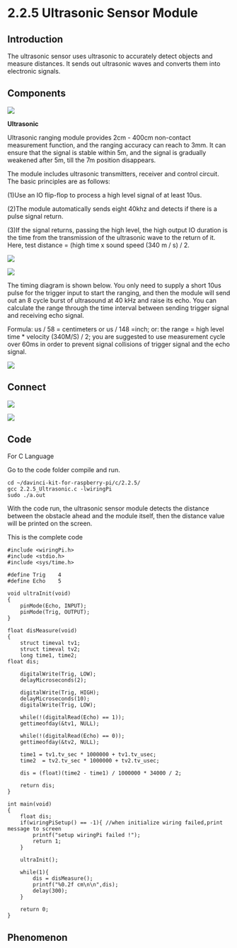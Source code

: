 

# 2.2.5 Ultrasonic Sensor Module

## Introduction

The ultrasonic sensor uses ultrasonic to accurately detect objects and measure distances. It sends out ultrasonic waves and converts them into electronic signals.

## Components

![](./img/list_2.2.5.png)

**Ultrasonic**

Ultrasonic ranging module provides 2cm - 400cm non-contact measurement function, and the ranging accuracy can reach to 3mm. It can ensure that the signal is stable within 5m, and the signal is gradually weakened after 5m, till the 7m position disappears.

The module includes ultrasonic transmitters, receiver and control circuit. The basic principles are as follows:

(1)Use an IO flip-flop to process a high level signal of at least 10us.

(2)The module automatically sends eight 40khz and detects if there is a pulse signal return.

(3)If the signal returns, passing the high level, the high output IO duration is the time from the transmission of the ultrasonic wave to the return of it. Here, test distance = (high time x sound speed (340 m / s) / 2.

![](./img/image217.png)

![](./img/image328.png)

The timing diagram is shown below. You only need to supply a short 10us pulse for the trigger input to start the ranging, and then the module will send out an 8 cycle burst of ultrasound at 40 kHz and raise its echo. You can calculate the range through the time interval between sending trigger signal and receiving echo signal.

Formula: us / 58 = centimeters or us / 148 =inch; or: the range = high level time * velocity (340M/S) / 2; you are suggested to use measurement cycle over 60ms in order to prevent signal collisions of trigger signal and the echo signal.

![](./img/image218.png)

## Connect

![](./img/image329.png)

![](./img/image220.png)

## Code

For  C  Language

Go to the code folder compile and run.

```
cd ~/davinci-kit-for-raspberry-pi/c/2.2.5/
gcc 2.2.5_Ultrasonic.c -lwiringPi
sudo ./a.out
```

With the code run, the ultrasonic sensor module detects the distance between the obstacle ahead and the module itself, then the distance value will be printed on the screen.

This is the complete code

```
#include <wiringPi.h>
#include <stdio.h>
#include <sys/time.h>

#define Trig    4
#define Echo    5

void ultraInit(void)
{
    pinMode(Echo, INPUT);
    pinMode(Trig, OUTPUT);
}

float disMeasure(void)
{
    struct timeval tv1;
    struct timeval tv2;
    long time1, time2;
float dis;

    digitalWrite(Trig, LOW);
    delayMicroseconds(2);

    digitalWrite(Trig, HIGH);
    delayMicroseconds(10);
    digitalWrite(Trig, LOW);

    while(!(digitalRead(Echo) == 1));
    gettimeofday(&tv1, NULL);

    while(!(digitalRead(Echo) == 0));
    gettimeofday(&tv2, NULL);

    time1 = tv1.tv_sec * 1000000 + tv1.tv_usec;
    time2  = tv2.tv_sec * 1000000 + tv2.tv_usec;

    dis = (float)(time2 - time1) / 1000000 * 34000 / 2;

    return dis;
}

int main(void)
{
    float dis;
    if(wiringPiSetup() == -1){ //when initialize wiring failed,print message to screen
        printf("setup wiringPi failed !");
        return 1;
    }

    ultraInit();

    while(1){
        dis = disMeasure();
        printf("%0.2f cm\n\n",dis);
        delay(300);
    }

    return 0;
}
```

## Phenomenon
